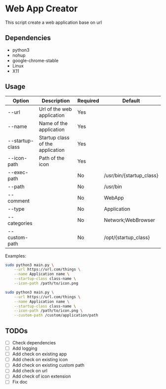 # Web App Creator

This script create a web application base on url

## Dependencies

- python3
- nohup
- google-chrome-stable
- Linux
- X11

## Usage

| Option          | Description                      | Required | Default                  |
| --------------- | -------------------------------- | -------- | ------------------------ |
| --url           | Url of the web application       | Yes      |                          |
| --name          | Name of the application          | Yes      |                          |
| --startup-class | Startup class of the application | Yes      |                          |
| --icon-path     | Path of the icon                 | Yes      |                          |
| --exec-path     |                                  | No       | /usr/bin/{startup_class} |
| --path          |                                  | No       | /usr/bin                 |
| --comment       |                                  | No       | WebApp                   |
| --type          |                                  | No       | Application              |
| --categories    |                                  | No       | Network;WebBrowser       |
| --custom-path   |                                  | No       | /opt/{startup_class}     |

Examples:

```bash
sudo python3 main.py \
    --url https://url.com/things \
    --name Application name \
    --startup-class class-name \
    --icon-path /path/to/icon.png
```

```bash
sudo python3 main.py \
    --url https://url.com/things \
    --name Application name \
    --startup-class class-name \
    --icon-path /path/to/icon.png \
    --custom-path /custom/application/path
```

## TODOs

- [ ] Check dependencies
- [ ] Add logging
- [ ] Add check on existing app
- [ ] Add check on existing icon
- [ ] Add check on existing custom path
- [ ] Add check on url
- [ ] Add check of icon extension
- [ ] Fix doc
